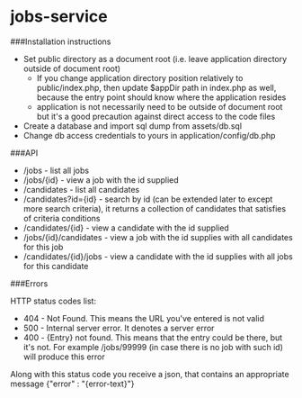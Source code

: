 # jobs-service

###Installation instructions

 * Set public directory as a document root (i.e. leave application directory outside of document root)
   * If you change application directory position relatively to public/index.php, then update $appDir path in index.php as well, because the entry point should know where the application resides
   * application is not necessarily need to be outside of document root but it's a good precaution against direct access to the code files
 * Create a database and import sql dump from assets/db.sql
 * Change db access credentials to yours in application/config/db.php

###API

* /jobs - list all jobs
* /jobs/{id} - view a job with the id supplied
* /candidates - list all candidates
* /candidates?id={id} - search by id (can be extended later to except more search criteria), it returns a collection of candidates that satisfies of criteria conditions
* /candidates/{id} - view a candidate with the id supplied
* /jobs/{id}/candidates - view a job with the id supplies with all candidates for this job
* /candidates/{id}/jobs - view a candidate with the id supplies with all jobs for this candidate

###Errors

HTTP status codes list:

* 404 - Not Found. This means the URL you've entered is not valid
* 500 - Internal server error. It denotes a server error
* 400 - {Entry} not found. This means that the entry could be there, but it's not. For example /jobs/99999 (in case there is no job with such id) will produce this error

Along with this status code you receive a json, that contains an appropriate message
{"error" : "{error-text}"}
